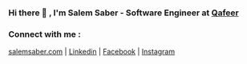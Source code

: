 ### Hi there 👋 , I'm Salem Saber - Software Engineer at [Qafeer][current_company]

### Connect with me :

[salemsaber.com][website] | [Linkedin][linkedin] | [Facebook][facebook] | [Instagram][instagram]


[website]: https://salemsaber.com
[linkedin]: https://www.linkedin.com/in/salem-saber/
[instagram]: https://www.instagram.com/salem_saber97/
[facebook]: https://web.facebook.com/salem.saber97/
[current_company]: https://qafeer.app/
